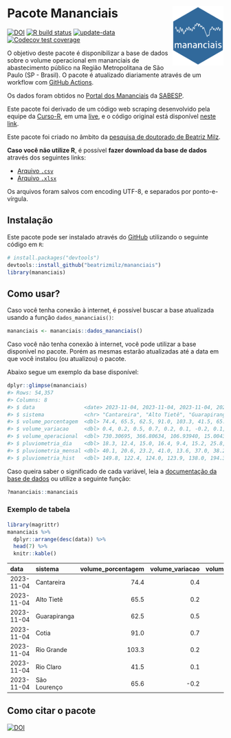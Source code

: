 
<!-- README.md is generated from README.Rmd. Please edit that file -->

# Pacote Mananciais <img src="man/figures/hexlogo.png" align="right" width = "120px"/>

<!-- badges: start -->

[![DOI](https://zenodo.org/badge/DOI/10.5281/zenodo.4733056.svg)](https://doi.org/10.5281/zenodo.4733056)
[![R build
status](https://github.com/beatrizmilz/mananciais/workflows/R-CMD-check/badge.svg)](https://github.com/beatrizmilz/mananciais/actions)
[![update-data](https://github.com/beatrizmilz/mananciais/actions/workflows/2-update_data.yaml/badge.svg)](https://github.com/beatrizmilz/mananciais/actions/workflows/2-update_data.yaml)
[![Codecov test
coverage](https://codecov.io/gh/beatrizmilz/mananciais/branch/master/graph/badge.svg)](https://codecov.io/gh/beatrizmilz/mananciais?branch=master)
<!-- badges: end -->

O objetivo deste pacote é disponibilizar a base de dados sobre o volume
operacional em mananciais de abastecimento público na Região
Metropolitana de São Paulo (SP - Brasil). O pacote é atualizado
diariamente através de um workflow com [GitHub
Actions](https://github.com/beatrizmilz/mananciais/actions).

Os dados foram obtidos no [Portal dos
Mananciais](http://mananciais.sabesp.com.br/Situacao) da
[SABESP](http://site.sabesp.com.br/site/Default.aspx).

Este pacote foi derivado de um código web scraping desenvolvido pela
equipe da [Curso-R](https://www.curso-r.com/), em uma
[live](https://youtu.be/jvZIxrMmOcQ), e o código original está
disponível [neste
link](https://github.com/curso-r/lives/blob/master/drafts/20200730_scraper_sabesp.R).

Este pacote foi criado no âmbito da [pesquisa de doutorado de Beatriz
Milz](https://beatrizmilz.github.io/tese/).

**Caso você não utilize R**, é possível **fazer download da base de
dados** através dos seguintes links:

- [Arquivo
  `.csv`](https://github.com/beatrizmilz/mananciais/raw/master/inst/extdata/mananciais.csv)
- [Arquivo
  `.xlsx`](https://github.com/beatrizmilz/mananciais/blob/master/inst/extdata/mananciais.xlsx?raw=true)

Os arquivos foram salvos com encoding UTF-8, e separados por
ponto-e-vírgula.

## Instalação

Este pacote pode ser instalado através do [GitHub](https://github.com/)
utilizando o seguinte código em `R`:

``` r
# install.packages("devtools")
devtools::install_github("beatrizmilz/mananciais")
library(mananciais)
```

## Como usar?

Caso você tenha conexão à internet, é possível buscar a base atualizada
usando a função `dados_mananciais()`:

``` r
mananciais <- mananciais::dados_mananciais() 
```

Caso você não tenha conexão à internet, você pode utilizar a base
disponível no pacote. Porém as mesmas estarão atualizadas até a data em
que você instalou (ou atualizou) o pacote.

Abaixo segue um exemplo da base disponível:

``` r
dplyr::glimpse(mananciais)
#> Rows: 54,357
#> Columns: 8
#> $ data                <date> 2023-11-04, 2023-11-04, 2023-11-04, 2023-11-04, 2…
#> $ sistema             <chr> "Cantareira", "Alto Tietê", "Guarapiranga", "Cotia…
#> $ volume_porcentagem  <dbl> 74.4, 65.5, 62.5, 91.0, 103.3, 41.5, 65.6, 74.0, 6…
#> $ volume_variacao     <dbl> 0.4, 0.2, 0.5, 0.7, 0.2, 0.1, -0.2, 0.1, -0.1, 0.0…
#> $ volume_operacional  <dbl> 730.30695, 366.80634, 106.93940, 15.00430, 115.843…
#> $ pluviometria_dia    <dbl> 18.3, 12.4, 15.0, 16.4, 9.4, 15.2, 25.8, 0.0, 0.0,…
#> $ pluviometria_mensal <dbl> 40.1, 20.6, 23.2, 41.0, 13.6, 37.0, 38.2, 21.8, 8.…
#> $ pluviometria_hist   <dbl> 149.8, 122.4, 124.0, 123.9, 138.0, 194.3, 150.4, 1…
```

Caso queira saber o significado de cada variável, leia a [documentação
da base de
dados](https://beatrizmilz.github.io/mananciais/reference/mananciais.html)
ou utilize a seguinte função:

``` r
?mananciais::mananciais
```

### Exemplo de tabela

``` r
library(magrittr)
mananciais %>% 
  dplyr::arrange(desc(data)) %>% 
  head(7) %>%
  knitr::kable()
```

| data       | sistema      | volume_porcentagem | volume_variacao | volume_operacional | pluviometria_dia | pluviometria_mensal | pluviometria_hist |
|:-----------|:-------------|-------------------:|----------------:|-------------------:|-----------------:|--------------------:|------------------:|
| 2023-11-04 | Cantareira   |               74.4 |             0.4 |          730.30695 |             18.3 |                40.1 |             149.8 |
| 2023-11-04 | Alto Tietê   |               65.5 |             0.2 |          366.80634 |             12.4 |                20.6 |             122.4 |
| 2023-11-04 | Guarapiranga |               62.5 |             0.5 |          106.93940 |             15.0 |                23.2 |             124.0 |
| 2023-11-04 | Cotia        |               91.0 |             0.7 |           15.00430 |             16.4 |                41.0 |             123.9 |
| 2023-11-04 | Rio Grande   |              103.3 |             0.2 |          115.84362 |              9.4 |                13.6 |             138.0 |
| 2023-11-04 | Rio Claro    |               41.5 |             0.1 |            5.67800 |             15.2 |                37.0 |             194.3 |
| 2023-11-04 | São Lourenço |               65.6 |            -0.2 |           58.29672 |             25.8 |                38.2 |             150.4 |

## Como citar o pacote

[![DOI](https://zenodo.org/badge/DOI/10.5281/zenodo.4733056.svg)](https://doi.org/10.5281/zenodo.4733056)
